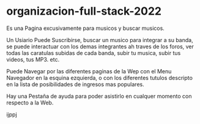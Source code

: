 ﻿# organizacion-full-stack-2022

Es una Pagina excusivamente para musicos y buscar musicos.


Un Usiario Puede Suscribirse, buscar un musico para integrar a su banda, se puede interactuar con los demas integrantes ah traves de los foros,
ver todas las caratulas subidas de cada banda, subir tu musica, subir tus videos, tus MP3. etc.

Puede Navegar por las diferentes paginas de la Wep con el Menu Navegador en la esquina ezquierda, o con los diferentes tutulos descripto en la lista de posibilidades de ingresos mas populares.

Hay una Pestaña de ayuda para poder asistirlo en cualquer momento con respecto a la Web.


ijppj